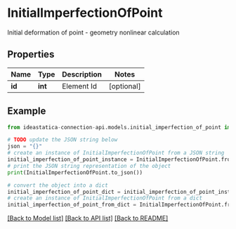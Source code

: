 # InitialImperfectionOfPoint

Initial deformation of point - geometry nonlinear calculation

## Properties

Name | Type | Description | Notes
------------ | ------------- | ------------- | -------------
**id** | **int** | Element Id | [optional] 

## Example

```python
from ideastatica-connection-api.models.initial_imperfection_of_point import InitialImperfectionOfPoint

# TODO update the JSON string below
json = "{}"
# create an instance of InitialImperfectionOfPoint from a JSON string
initial_imperfection_of_point_instance = InitialImperfectionOfPoint.from_json(json)
# print the JSON string representation of the object
print(InitialImperfectionOfPoint.to_json())

# convert the object into a dict
initial_imperfection_of_point_dict = initial_imperfection_of_point_instance.to_dict()
# create an instance of InitialImperfectionOfPoint from a dict
initial_imperfection_of_point_from_dict = InitialImperfectionOfPoint.from_dict(initial_imperfection_of_point_dict)
```
[[Back to Model list]](../README.md#documentation-for-models) [[Back to API list]](../README.md#documentation-for-api-endpoints) [[Back to README]](../README.md)



